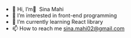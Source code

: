 - 👋 Hi, I’m ُ Sina Mahi
- 👀 I’m interested in front-end programming
- 🌱 I’m currently learning React library
- 📫 How to reach me sina.mahi02@gmail.com

<!---
Neo7793/Neo7793 is a ✨ special ✨ repository because its `README.md` (this file) appears on your GitHub profile.
You can click the Preview link to take a look at your changes.
--->
